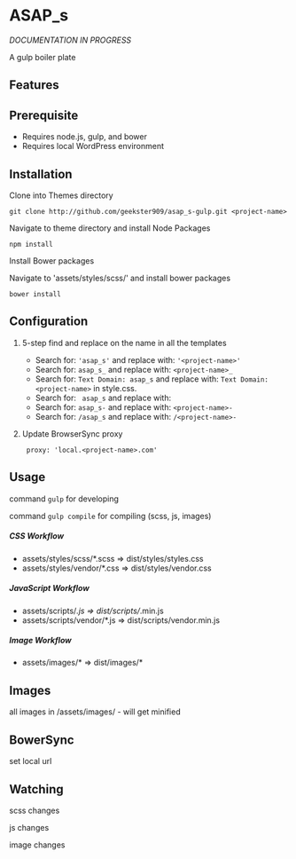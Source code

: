 # ASAP_s

*DOCUMENTATION IN PROGRESS*

A gulp boiler plate

## Features

## Prerequisite
* Requires node.js, gulp, and bower
* Requires local WordPress environment

## Installation
Clone into Themes directory

    git clone http://github.com/geekster909/asap_s-gulp.git <project-name>

Navigate to theme directory and install Node Packages

    npm install

Install Bower packages

Navigate to 'assets/styles/scss/' and install bower packages

    bower install


## Configuration
1. 5-step find and replace on the name in all the templates
    * Search for: `'asap_s'` and replace with: `'<project-name>'`
    * Search for: `asap_s_` and replace with: `<project-name>_`
    * Search for: `Text Domain: asap_s` and replace with: `Text Domain: <project-name>` in style.css.
    * Search for: <code>&nbsp;asap_s</code> and replace with: <code>&nbsp;<project-name></code>
    * Search for: `asap_s-` and replace with: `<project-name>-`
    * Search for: `/asap_s` and replace with: `/<project-name>-`
2. Update BrowserSync proxy
    
        proxy: 'local.<project-name>.com'
    
    
## Usage

command `gulp` for developing

command `gulp compile` for compiling (scss, js, images)


##### CSS Workflow
* assets/styles/scss/*.scss => dist/styles/styles.css 
* assets/styles/vendor/*.css => dist/styles/vendor.css

##### JavaScript Workflow
* assets/scripts/*.js => dist/scripts/*.min.js
* assets/scripts/vendor/*.js => dist/scripts/vendor.min.js

##### Image Workflow
* assets/images/* => dist/images/*
   

## Images

all images in /assets/images/
    - will get minified
    
## BowerSync

set local url

## Watching

scss changes

js changes

image changes


